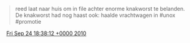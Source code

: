 > reed laat naar huis om in file achter enorme knakworst te belanden\. De knakworst had nog haast ook: haalde vrachtwagen in \#unox \#promotie

<img src="../../media/tweet.ico" width="12" /> [Fri Sep 24 18:38:12 +0000 2010](https://twitter.com/DromerDenker/status/25429007659)